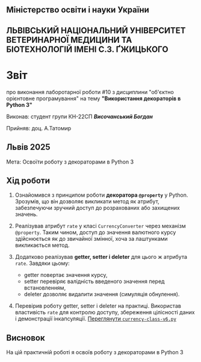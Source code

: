 ## Міністерство освіти і науки України

## ЛЬВІВСЬКИЙ НАЦІОНАЛЬНИЙ УНІВЕРСИТЕТ ВЕТЕРИНАРНОЇ МЕДИЦИНИ ТА БІОТЕХНОЛОГІЙ ІМЕНІ С.З. ҐЖИЦЬКОГО

# Звіт
про виконання лаборотарної роботи #10 з дисциплини "об'єктно орієнтовне програмування" на тему **"Використання декораторів в Python 3"**


Виконав: студент групи КН-22СП ***Височанський Богдан***

Прийняв: доц. А.Татомир

## Львів 2025

Мета: Освоїти роботу з декораторами в Python 3


## Хід роботи

1. Ознайомився з принципом роботи **декоратора `@property`** у Python. Зрозумів, що він дозволяє викликати метод як атрибут, забезпечуючи зручний доступ до розрахованих або захищених значень.

2. Реалізував атрибут `rate` у класі `CurrencyConverter` через механізм `@property`. Таким чином, доступ до значення валютного курсу здійснюється як до звичайної змінної, хоча за лаштунками викликається метод.

3. Додатково реалізував **getter, setter і deleter** для цього ж атрибута `rate`. Завдяки цьому:
   - getter повертає значення курсу,
   - setter перевіряє валідність введеного значення перед встановленням,
   - deleter дозволяє видалити значення (симуляція обнулення).

4. Перевірив роботу getter, setter і deleter на практиці. Використав властивість `rate` для контролю доступу, збереження цілісності даних і демонстрації інкапсуляції.
   [Переглянути `currency-class-v6.py`](./currency-class-v6.py)

## Висновок
На цій практичній роботі я освоїв роботу з декораторами в Python 3